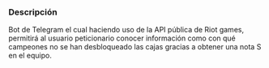 ### Descripción
Bot de Telegram el cual haciendo uso de la API pública de Riot games, permitirá al usuario peticionario conocer información como con qué campeones no se han desbloqueado las cajas gracias a obtener una nota S en el equipo.
